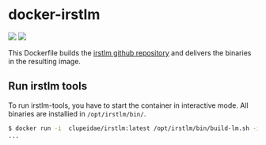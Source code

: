 # docker-irstlm

[![](https://images.microbadger.com/badges/version/clupeidae/irstlm.svg)](https://microbadger.com/images/clupeidae/irstlm "Get your own version badge on microbadger.com")
[![](https://images.microbadger.com/badges/image/clupeidae/irstlm.svg)](https://microbadger.com/images/clupeidae/irstlm "Get your own image badge on microbadger.com")

This Dockerfile builds the [irstlm github repository](https://github.com/irstlm-team/irstlm) and delivers the binaries in the resulting image.

## Run irstlm tools

To run irstlm-tools, you have to start the container in interactive mode. All binaries are installied in `/opt/irstlm/bin/`.

```bash
$ docker run -i  clupeidae/irstlm:latest /opt/irstlm/bin/build-lm.sh -i input.txt -n 3 -o input.3.irstlm.gz -k 10
...
```
